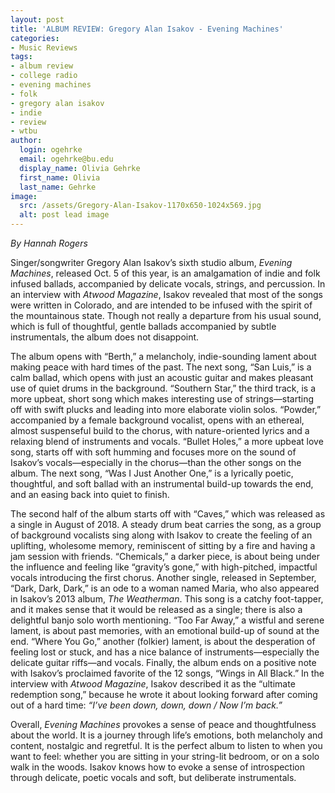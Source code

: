 ```yaml
---
layout: post
title: 'ALBUM REVIEW: Gregory Alan Isakov - Evening Machines'
categories:
- Music Reviews
tags:
- album review
- college radio
- evening machines
- folk
- gregory alan isakov
- indie
- review
- wtbu
author:
  login: ogehrke
  email: ogehrke@bu.edu
  display_name: Olivia Gehrke
  first_name: Olivia
  last_name: Gehrke
image:
  src: /assets/Gregory-Alan-Isakov-1170x650-1024x569.jpg
  alt: post lead image
---
```


_By Hannah Rogers_

Singer/songwriter Gregory Alan Isakov’s sixth studio album, _Evening Machines_, released Oct. 5 of this year, is an amalgamation of indie and folk infused ballads, accompanied by delicate vocals, strings, and percussion. In an interview with _Atwood Magazine_, Isakov revealed that most of the songs were written in Colorado, and are intended to be infused with the spirit of the mountainous state. Though not really a departure from his usual sound, which is full of thoughtful, gentle ballads accompanied by subtle instrumentals, the album does not disappoint.

The album opens with “Berth,” a melancholy, indie-sounding lament about making peace with hard times of the past. The next song, “San Luis,” is a calm ballad, which opens with just an acoustic guitar and makes pleasant use of quiet drums in the background. “Southern Star,” the third track, is a more upbeat, short song which makes interesting use of strings—starting off with swift plucks and leading into more elaborate violin solos. “Powder,” accompanied by a female background vocalist, opens with an ethereal, almost suspenseful build to the chorus, with nature-oriented lyrics and a relaxing blend of instruments and vocals. “Bullet Holes,” a more upbeat love song, starts off with soft humming and focuses more on the sound of Isakov’s vocals—especially in the chorus—than the other songs on the album. The next song, “Was I Just Another One,” is a lyrically poetic, thoughtful, and soft ballad with an instrumental build-up towards the end, and an easing back into quiet to finish.

The second half of the album starts off with “Caves,” which was released as a single in August of 2018. A steady drum beat carries the song, as a group of background vocalists sing along with Isakov to create the feeling of an uplifting, wholesome memory, reminiscent of sitting by a fire and having a jam session with friends. “Chemicals,” a darker piece, is about being under the influence and feeling like “gravity’s gone,” with high-pitched, impactful vocals introducing the first chorus. Another single, released in September, “Dark, Dark, Dark,” is an ode to a woman named Maria, who also appeared in Isakov’s 2013 album, _The Weatherman_. This song is a catchy foot-tapper, and it makes sense that it would be released as a single; there is also a delightful banjo solo worth mentioning. “Too Far Away,” a wistful and serene lament, is about past memories, with an emotional build-up of sound at the end. “Where You Go,” another (folkier) lament, is about the desperation of feeling lost or stuck, and has a nice balance of instruments—especially the delicate guitar riffs—and vocals. Finally, the album ends on a positive note with Isakov’s proclaimed favorite of the 12 songs, “Wings in All Black.” In the interview with _Atwood Magazine_, Isakov described it as the “ultimate redemption song,” because he wrote it about looking forward after coming out of a hard time: _“I’ve been down, down, down / Now I’m back.”_

Overall, _Evening Machines_ provokes a sense of peace and thoughtfulness about the world. It is a journey through life’s emotions, both melancholy and content, nostalgic and regretful. It is the perfect album to listen to when you want to feel: whether you are sitting in your string-lit bedroom, or on a solo walk in the woods. Isakov knows how to evoke a sense of introspection through delicate, poetic vocals and soft, but deliberate instrumentals.